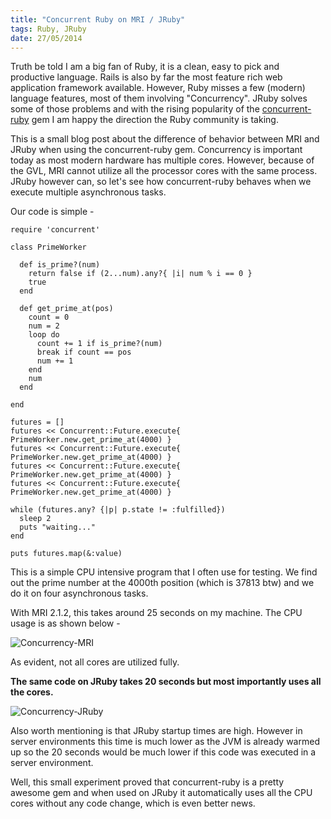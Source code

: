 ```yaml
--- 
title: "Concurrent Ruby on MRI / JRuby"
tags: Ruby, JRuby
date: 27/05/2014
---
```


Truth be told I am a big fan of Ruby, it is a clean, easy to pick and productive language. Rails is also by far the most feature rich web application framework available. However, Ruby misses a few (modern) language features, most of them involving "Concurrency". JRuby solves some of those problems and with the rising popularity of the [concurrent-ruby](https://github.com/jdantonio/concurrent-ruby/) gem I am happy the direction the Ruby community is taking.

This is a small blog post about the difference of behavior between MRI and JRuby when using the concurrent-ruby gem. Concurrency is important today as most modern hardware has multiple cores. However, because of the GVL, MRI cannot utilize all the processor cores with the same process. JRuby however can, so let's see how concurrent-ruby behaves when we execute multiple asynchronous tasks.

Our code is simple -

    require 'concurrent'

    class PrimeWorker

      def is_prime?(num)
        return false if (2...num).any?{ |i| num % i == 0 }
        true
      end

      def get_prime_at(pos)
        count = 0
        num = 2
        loop do
          count += 1 if is_prime?(num)
          break if count == pos
          num += 1
        end
        num
      end

    end

    futures = []
    futures << Concurrent::Future.execute{ PrimeWorker.new.get_prime_at(4000) }
    futures << Concurrent::Future.execute{ PrimeWorker.new.get_prime_at(4000) }
    futures << Concurrent::Future.execute{ PrimeWorker.new.get_prime_at(4000) }
    futures << Concurrent::Future.execute{ PrimeWorker.new.get_prime_at(4000) }

    while (futures.any? {|p| p.state != :fulfilled})
      sleep 2
      puts "waiting..."
    end

    puts futures.map(&:value)


This is a simple CPU intensive program that I often use for testing. We find out the prime number at the 4000th position (which is 37813 btw) and we do it on four asynchronous tasks.

With MRI 2.1.2, this takes around 25 seconds on my machine. The CPU usage is as shown below -

![Concurrency-MRI](/images/conc-mri.png "Concurrency MRI")

As evident, not all cores are utilized fully.

__The same code on JRuby takes 20 seconds but most importantly uses all the cores.__

![Concurrency-JRuby](/images/conc-jruby.png "Concurreny JRuby")

Also worth mentioning is that JRuby startup times are high. However in server environments this time is much lower as the JVM is already warmed up so the 20 seconds would be much lower if this code was executed in a server environment.

Well, this small experiment proved that concurrent-ruby is a pretty awesome gem and when used on JRuby it automatically uses all the CPU cores without any code change, which is even better news.